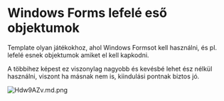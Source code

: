 # Windows Forms lefelé eső objektumok

Template olyan játékokhoz, ahol Windows Formsot kell használni, és pl. lefelé esnek objektumok amiket el kell kapkodni.

A többihez képest ez viszonylag nagyobb és kevésbé lehet ész nélkül használni, viszont ha másnak nem is, kiindulási pontnak biztos jó.

![Hdw9AZv.md.png](https://iili.io/Hdw9AZv.md.png)
